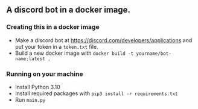 ## A discord bot in a docker image.

### Creating this in a docker image
- Make a discord bot at https://discord.com/developers/applications and put your token in a `token.txt` file.
- Build a new docker image with `docker build -t yourname/bot-name:latest .`

### Running on your machine
- Install Python 3.10
- Install required packages with `pip3 install -r requirements.txt`
- Run `main.py`